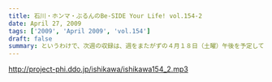 ```yaml
---
title: 石川・ホンマ・ぶるんのBe-SIDE Your Life! vol.154-2
date: April 27, 2009
tags: ['2009', 'April 2009', 'vol.154']
draft: false
summary: というわけで、次週の収録は、週をまたがずの４月１８日（土曜）午後を予定しています！！結婚パーティ的な動きがあるので、全員スーツでの収録になるのでお楽しみに！！！！！そしてメール出し大好きのあなたは、遅れのないようにお願いします。NAMAE
---
```


http://project-phi.ddo.jp/ishikawa/ishikawa154_2.mp3